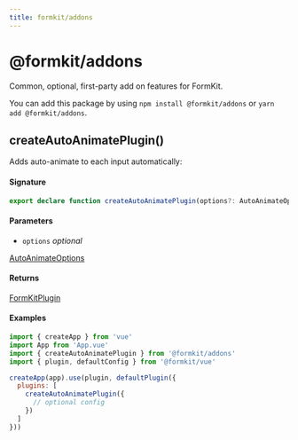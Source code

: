 ```yaml
---
title: formkit/addons
---
```


# @formkit/addons

Common, optional, first-party add on features for FormKit.

You can add this package by using `npm install @formkit/addons` or `yarn add @formkit/addons`.

## createAutoAnimatePlugin()

Adds auto-animate to each input automatically:

#### Signature

```typescript
export declare function createAutoAnimatePlugin(options?: AutoAnimateOptions): FormKitPlugin;
```

#### Parameters

* `options` *optional*

[AutoAnimateOptions](https://github.com/formkit/auto-animate/blob/master/src/index.ts#L596)

#### Returns

[FormKitPlugin]()

#### Examples

```javascript
import { createApp } from 'vue'
import App from 'App.vue'
import { createAutoAnimatePlugin } from '@formkit/addons'
import { plugin, defaultConfig } from '@formkit/vue'

createApp(app).use(plugin, defaultPlugin({
  plugins: [
    createAutoAnimatePlugin({
      // optional config
    })
  ]
}))
```